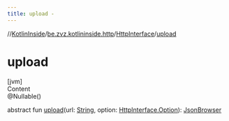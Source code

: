 ```yaml
---
title: upload -
---
```

//[KotlinInside](../../index.md)/[be.zvz.kotlininside.http](../index.md)/[HttpInterface](index.md)/[upload](upload.md)



# upload  
[jvm]  
Content  
@Nullable()  
  
abstract fun [upload](upload.md)(url: [String](https://docs.oracle.com/javase/7/docs/api/java/lang/String.html), option: [HttpInterface.Option](-option/index.md)): [JsonBrowser](../../be.zvz.kotlininside.json/-json-browser/index.md)  



